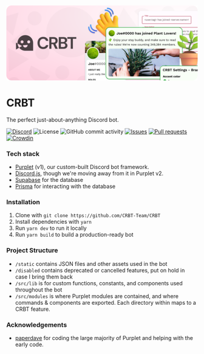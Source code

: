![CRBT](/.assets/readme-banner.png)

# CRBT

The perfect just-about-anything Discord bot.

[![Discord](https://img.shields.io/discord/995533040040292373?color=F27187&label=discord&logo=discord&logoColor=white)](https://discord.gg/AvwhNtsgAC)
![License](https://img.shields.io/github/license/CRBT-Team/CRBT?color=F27187)
![GitHub commit activity](https://img.shields.io/github/commit-activity/m/CRBT-Team/CRBT?color=F27187)
[![Issues](https://img.shields.io/github/issues/CRBT-Team/CRBT)](https://github.com/CRBT-Team/CRBT/issues)
[![Pull requests](https://img.shields.io/github/issues-pr/CRBT-Team/CRBT)](https://github.com/CRBT-Team/CRBT/pulls) [![Crowdin](https://badges.crowdin.net/crbt/localized.svg)](https://crowdin.com/project/crbt)

### Tech stack

- [Purplet](https://purplet.js.org) (v1), our custom-built Discord bot framework.
- [Discord.js](https://discord.js.org), though we're moving away from it in Purplet v2.
- [Supabase](https://supabase.com) for the database
- [Prisma](https://prisma.io) for interacting with the database

### Installation

1. Clone with `git clone https://github.com/CRBT-Team/CRBT`
2. Install dependencies with `yarn`
3. Run `yarn dev` to run it locally
4. Run `yarn build` to build a production-ready bot

### Project Structure

- `/static` contains JSON files and other assets used in the bot
- `/disabled` contains deprecated or cancelled features, put on hold in case I bring them back
- `/src/lib` is for custom functions, constants, and components used throughout the bot
- `/src/modules` is where Purplet modules are contained, and where commands & components are exported. Each directory within maps to a CRBT feature.

### Acknowledgements

- [paperdave](https://github.com/paperdave) for coding the large majority of Purplet and helping with the early code.
